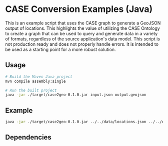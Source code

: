 # CASE Conversion Examples (Java)

This is an example script that uses the CASE graph to generate a GeoJSON output of locations. This highlights the value
of utilizing the CASE Ontology to create a graph that can be used to query and generate data in a variety of formats,
regardless of the source application's data model. This script is not production ready and does not properly handle
errors. It is intended to be used as a starting point for a more robust solution.

## Usage

```bash
# Build the Maven Java project
mvn compile assembly:single

# Run the built project
java -jar ./target/case2geo-0.1.0.jar input.json output.geojson
```

## Example

```bash
java -jar ./target/case2geo-0.1.0.jar ../../data/locations.json ../../output/java.geojson
```

## Dependencies
